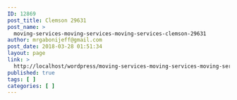 ```yaml
---
ID: 12869
post_title: Clemson 29631
post_name: >
  moving-services-moving-services-moving-services-clemson-29631
author: mrgabonijeff@gmail.com
post_date: 2018-03-28 01:51:34
layout: page
link: >
  http://localhost/wordpress/moving-services-moving-services-moving-services-clemson-29631/
published: true
tags: [ ]
categories: [ ]
---
```

